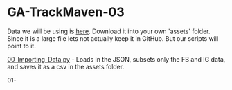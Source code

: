 # GA-TrackMaven-03

Data we will be using is [here](https://s3.amazonaws.com/temp-data-pulls/newdump.json). Download it into your own 'assets' folder. Since it is a large file lets not actually keep it in GitHub. But our scripts will point to it.

[00_Importing_Data.py](https://github.com/smasschelin/GA-TrackMaven-03/blob/master/00_Importing_Data.py) - Loads in the JSON, subsets only the FB and IG data, and saves it as a csv in the assets folder.

01-